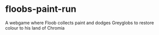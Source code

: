 # floobs-paint-run
A webgame where Floob collects paint and dodges Greyglobs to restore colour to his land of Chromia
